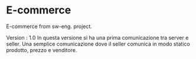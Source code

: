 # E-commerce
 E-commerce from sw-eng. project.

Version : 1.0
In questa versione si ha una prima comunicazione tra server e seller.
Una semplice comunicazione dove il seller comunica in modo statico prodotto, prezzo e venditore.